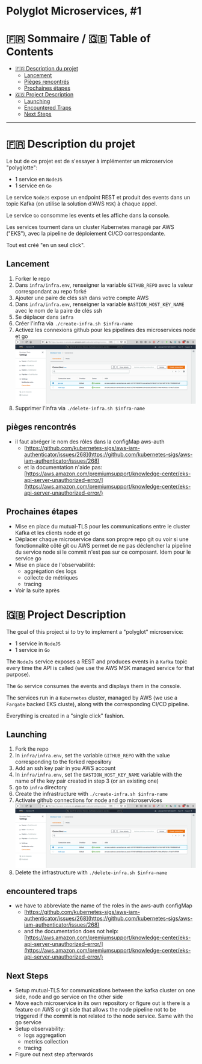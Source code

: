 # Polyglot Microservices, #1

:fr: Sommaire / :gb: Table of Contents
=================

<!--ts-->

- [:fr: Description du projet](#fr-description-du-projet)
  - [Lancement](#lancement)
  - [Pièges rencontrés](#piges-rencontrs)
  - [Prochaines étapes](#prochaines-tapes)
- [:gb: Project Description](#gb-project-description)
  - [Launching](#launching)
  - [Encountered Traps](#encountered-traps)
  - [Next Steps](#next-steps)

---

# :fr: Description du projet

Le but de ce projet est de s'essayer à implémenter un microservice "polyglotte": 

- 1 service en `NodeJS`
- 1 service en `Go`

Le service `NodeJs` expose un endpoint REST et produit des events dans un topic Kafka (on utilise la solution d'AWS `MSK`) à chaque appel. 

Le service `Go` consomme les events et les affiche dans la console.

Les services tournent dans un cluster Kubernetes managé par AWS ("EKS"), avec la pipeline de déploiement CI/CD correspondante.

Tout est créé "en un seul click".

## Lancement

1. Forker le repo 
2. Dans `infra/infra.env`, renseigner la variable `GITHUB_REPO` avec la valeur correspondant au repo forké 
3. Ajouter une paire de clés ssh dans votre compte AWS 
4. Dans `infra/infra.env`, renseigner la variable `BASTION_HOST_KEY_NAME` avec le nom de la paire de clés ssh  
5. Se déplacer dans `infra`
6. Créer l'infra via `./create-infra.sh $infra-name`
7. Activez les connexions github pour les pipelines des microservices node et go
![](docs/github-connections-activation.png)
8. Supprimer l'infra via `./delete-infra.sh $infra-name`

## pièges rencontrés

- il faut abréger le nom des rôles dans la configMap aws-auth
  - [https://github.com/kubernetes-sigs/aws-iam-authenticator/issues/268](https://github.com/kubernetes-sigs/aws-iam-authenticator/issues/268)
  - et la documentation n'aide pas: [https://aws.amazon.com/premiumsupport/knowledge-center/eks-api-server-unauthorized-error/](https://aws.amazon.com/premiumsupport/knowledge-center/eks-api-server-unauthorized-error/)
  
## Prochaines étapes

- Mise en place du mutual-TLS pour les communications entre le cluster Kafka et les clients node et go
- Déplacer chaque microservice dans son propre repo git ou voir si une fonctionnalité côté git ou AWS permet de ne pas déclencher la pipeline du service node si le commit n'est pas sur ce composant. Idem pour le service go
- Mise en place de l'observabilité: 
  - aggrégation des logs
  - collecte de métriques
  - tracing
- Voir la suite après

# :gb: Project Description

The goal of this project si to try to implement a "polyglot" microservice:

- 1 service in `NodeJS`
- 1 service in `Go`


The `NodeJs` service exposes a REST and produces events in a `Kafka` topic every time the API is called (we use the AWS MSK managed service for that purpose).

The `Go` service consumes the events and displays them in the console.

The services run in a `Kubernetes` cluster, managed by AWS (we use a `Fargate` backed EKS cluste), along with the corresponding CI/CD pipeline.

Everything is created in a "single click" fashion.

## Launching

1. Fork the repo
2. In `infra/infra.env`, set the variable `GITHUB_REPO` with the value corresponding to the forked repository
3. Add an ssh key pair in you AWS account
4. In `infra/infra.env`, set the `BASTION_HOST_KEY_NAME` variable with the name of the key pair created in step 3 (or an existing one)
5. go to `infra` directory
6. Create the infrastructure with `./create-infra.sh $infra-name`
7. Activate github connections for node and go microservices
   ![](docs/github-connections-activation.png)
8. Delete the infrastructure with `./delete-infra.sh $infra-name` 

## encountered traps

- we have to abbreviate the name of the roles in the aws-auth configMap
  - [https://github.com/kubernetes-sigs/aws-iam-authenticator/issues/268](https://github.com/kubernetes-sigs/aws-iam-authenticator/issues/268)
  - and the documentation does not help: [https://aws.amazon.com/premiumsupport/knowledge-center/eks-api-server-unauthorized-error/](https://aws.amazon.com/premiumsupport/knowledge-center/eks-api-server-unauthorized-error/)

## Next Steps

- Setup mutual-TLS for communications between the kafka cluster on one side, node and go service on the other side
- Move each microservice in its own repository or figure out is there is a feature on AWS or git side that allows the node pipeline not to be triggered if the commit is not related to the node service. Same with the go service
- Setup observability:
  - logs aggregation
  - metrics collection
  - tracing
- Figure out next step afterwards